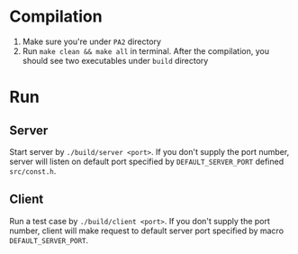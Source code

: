 # Compilation
1. Make sure you're under `PA2` directory
2. Run `make clean && make all` in terminal. After the compilation, you should see two executables under `build` directory

# Run
## Server
Start server by `./build/server <port>`. If you don't supply the port number, server will listen on default port specified by `DEFAULT_SERVER_PORT` defined `src/const.h`.

## Client
Run a test case by `./build/client <port>`. If you don't supply the port number, client will make request to default server port specified by macro `DEFAULT_SERVER_PORT`.
